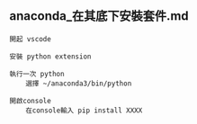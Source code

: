 anaconda_在其底下安裝套件.md
---
	開起 vscode 

	安裝 python extension

	執行一次 python 
		選擇 ~/anaconda3/bin/python

	開啟console
		在console輸入 pip install XXXX